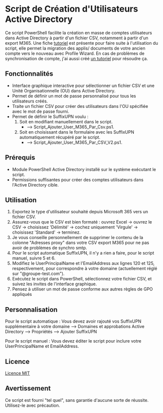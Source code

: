 # Script de Création d'Utilisateurs Active Directory

Ce script PowerShell facilite la création en masse de comptes utilisateurs dans Active Directory à partir d'un fichier CSV, notamment à partir d'un export M365.
Une fiche [tutoriel](https://github.com/Kirua6/Creating_Active_Directory_Users_By_Csv_M365/blob/main/Fiche_Migration_Donn%C3%A9es_Compte_AD_Profil_Wizard_Git.pdf) est présente pour faire suite à l'utilisation du script, elle permet la migration des applis/ documents de votre ancien compte vers le nouveau avec Profile Wizard.
En cas de problèmes de synchronisation de compte, j'ai aussi créé [un tutoriel](https://github.com/Kirua6/Creating_Active_Directory_Users_By_Csv_M365/blob/main/Fiche_R%C3%A9solution_Doublon_Compte_AD_%26_M365_Git.pdf) pour résoudre ça.
## Fonctionnalités

- Interface graphique interactive pour sélectionner un fichier CSV et une Unité Organisationnelle (OU) dans Active Directory.
- Permet de définir un mot de passe personnalisé pour tous les utilisateurs créés.
- Traite un fichier CSV pour créer des utilisateurs dans l'OU spécifiée avec le mot de passe fourni.
- Permet de définir le SuffixUPN voulu :
  1. Soit en modifiant manuellement dans le script.
     - --> Script_Ajouter_User_M365_Par_Csv.ps1.
  2. Soit en choisissant dans le formulaire avec les SuffixUPN automatiquement récupéré par le script.
     - --> Script_Ajouter_User_M365_Par_CSV_V2.ps1.

## Prérequis

- Module PowerShell Active Directory installé sur le système exécutant le script.
- Permissions suffisantes pour créer des comptes utilisateurs dans l'Active Directory cible.

## Utilisation

1. Exportez le type d'utilisateur souhaité depuis Microsoft 365 vers un fichier CSV.
2. Assurez-vous que le CSV est bien formaté : ouvrez Excel -> ouvrez le CSV -> choisissez 'Délimité' -> cochez uniquement 'Virgule' -> choisissez 'Standard' -> terminez.
3. Je vous conseille personnellement de supprimer le contenu de la colonne "Adresses proxy" dans votre CSV export M365 pour ne pas avoir de problèmes de synchro smtp.
4. Pour le script automatique SuffixUPN, il n'y a rien a faire, pour le script manuel, suivre 5 et 6.
5. Modifiez le UserPrincipalName et l'EmailAddress aux lignes 120 et 125, respectivement, pour correspondre à votre domaine (actuellement réglé sur "@groupe-test.com").
6. Exécutez le script dans PowerShell, sélectionnez votre fichier CSV, et suivez les invites de l'interface graphique.
7. Pensez à utiliser un mot de passe conforme aux autres règles de GPO appliqués

## Personnalisation

Pour le script automatique :
Vous devez avoir rajouté vos SuffixUPN supplémentaire à votre domaine 
  --> Domaines et approbations Active Directory --> Propriétés --> Ajouter SuffixUPN

Pour le script manuel :
Vous devez éditer le script pour inclure votre UserPrincipalName et EmailAddress.

## Licence

[Licence MIT](https://github.com/Kirua6/Creating_Active_Directory_Users_By_Csv_M365/blob/main/LICENSE)

## Avertissement

Ce script est fourni "tel quel", sans garantie d'aucune sorte de réussite. Utilisez-le avec précaution.
